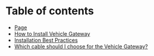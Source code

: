 # Table of contents

* [Page](README.md)
* [How to Install Vehicle Gateway](how-to-install-vehicle-gateway.md)
* [Installation Best Practices](installation-best-practices.md)
* [Which cable should I choose for the Vehicle Gateway?](which-cable-should-i-choose-for-the-vehicle-gateway.md)
